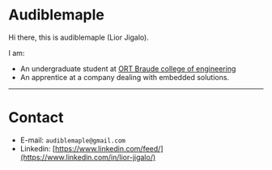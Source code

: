 # Audiblemaple
Hi there, this is audiblemaple (Lior Jigalo).

I am:
* An undergraduate student at [ORT Braude college of engineering](https://w3.braude.ac.il/?lang=en)
* An apprentice at a company dealing with embedded solutions.
---
# Contact
* E-mail: `audiblemaple@gmail.com`
* Linkedin: [https://www.linkedin.com/feed/](https://www.linkedin.com/in/lior-jigalo/)
